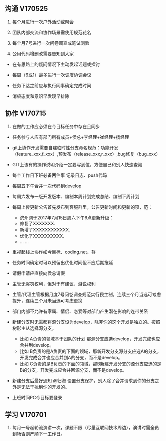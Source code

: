 ## 沟通 V170525

1. 每个月进行一次户外活动或聚会

2. 团队内部交流和协作场景需使用规范花名

3. 每个月7号进行一次问卷调查或笔试测验

3. 公用代码增删改需要告知到大家

- 在有思路上的疑问情况下主动发起话题或探讨

- 每周（6或1）最多进行一次调度协调会议

- 任务下达之前应与执行同事确定完成时间

- 消极态度和意识早发现早排除


## 协作 V170715

1. 在做的工作应必须在今目标任务中存在且同步

- 任务参与人应有部门所有成员+侯总+李经理+崔经理+杨经理

- git上协作开发需要自建临时性分支命名规范：功能开发（feature_xxx,f_xxx）,预发布（release_xxx,r_xxx）,bug修复（bug_xxx）

- GIT上该有的操作说明介绍一定要写到位，方便自己和别人快速查阅

- 每个工作日下班必备两件事 记录日志、push代码

- 每周五下午合并一次代码到develop

- 每周六发布一版开发版本、编制本周计划完成总结、编制下周计划

- 每周上传更新公告首先发布到客服群里，公告更新时间和更新的项，范：

  * 滨州网于2017年7月15日周六下午6点更新升级：
  * 修复了XXXXXXX.
  * 新增了XXXXXXXXXXXX.
  * 优化了XXXXXXXXXX.
  * ... ...

- 重视起线上协作如今目标、coding.net、群

- 任务时间确定时可以预留出优化时间但不应后期拖延

- 请假申请应直接向侯总请假

- 主管无奖罚权利，但对于有建议、游说权利

- 主管/代理主管根据月度7号问卷调查规范实行民主制，连续三个月当选可考虑提升，连续三个月未当选可考虑更换

- 部门内部不允许有家属、情侣、恋爱等对部门产生潜在影响的连带关系

- 新建分支时无需都将源分支设为develop，除非你的这个开发是独立的。按照树形主从选择源分支。
  * 比如 A负责的领域基于团队的计划 那源分支应选develop，开发完成也应合并到develop。
  * 比如 B负责的是A负责的下面的领域，那新开发分支源分支应选A的分支，开发完成合并也应合并到A的分支，而不是develop。
  * 比如 C负责的是B负责的下面的领域，那B新建开发分支的源分支应选的是B的分支，开发完成应合并回源分支，而不是develop。
- 新建分支后最好通知 @归海 设置分支保护，别人除了合并请求到你的分支之外是无法干扰到你的开发的。

- 上班时间PC今目标要登录


## 学习 V170701

1. 每月一号起轮流演讲一次，课题不限（尽量互联网技术周边），演讲时需全员到场否则严顺下一工作日。
